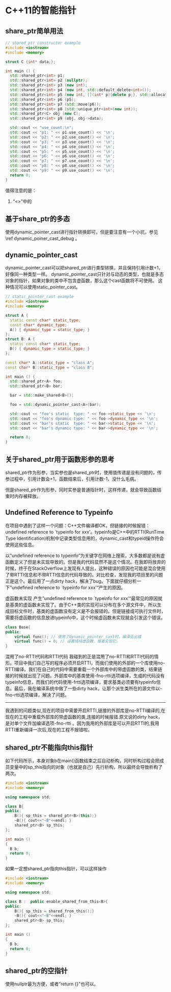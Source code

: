 # C++11的智能指针

## share_ptr简单用法

```cpp
// shared_ptr constructor example
#include <iostream>
#include <memory>

struct C {int* data;};

int main () {
  std::shared_ptr<int> p1;
  std::shared_ptr<int> p2 (nullptr);
  std::shared_ptr<int> p3 (new int);
  std::shared_ptr<int> p4 (new int, std::default_delete<int>());
  std::shared_ptr<int> p5 (new int, [](int* p){delete p;}, std::allocator<int>());
  std::shared_ptr<int> p6 (p5);
  std::shared_ptr<int> p7 (std::move(p6));
  std::shared_ptr<int> p8 (std::unique_ptr<int>(new int));
  std::shared_ptr<C> obj (new C);
  std::shared_ptr<int> p9 (obj, obj->data);

  std::cout << "use_count:\n";
  std::cout << "p1: " << p1.use_count() << '\n';
  std::cout << "p2: " << p2.use_count() << '\n';
  std::cout << "p3: " << p3.use_count() << '\n';
  std::cout << "p4: " << p4.use_count() << '\n';
  std::cout << "p5: " << p5.use_count() << '\n';
  std::cout << "p6: " << p6.use_count() << '\n';
  std::cout << "p7: " << p7.use_count() << '\n';
  std::cout << "p8: " << p8.use_count() << '\n';
  std::cout << "p9: " << p9.use_count() << '\n';
  return 0;
}
```

值得注意的是：

1. “<>”中的

## 基于share_ptr的多态

使用dynamic_pointer_cast进行指针转换即可，但是要注意有一个小坑，参见 \ref dynamic_poiner_cast_debug 。


## dynamic_pointer_cast

dynamic_pointer_cast可以把shared_ptr进行类型转换，并且保持引用计数+1，好像同一种类型一样。
dynamic_pointer_cast只针对与动态的类型，也就是多态对象的指针，如果对象的类中不包含虚函数，那么这个cast函数将不可使用。
这种情况可以使用static_pointer_cast。

```cpp
// static_pointer_cast example
#include <iostream>
#include <memory>

struct A {
  static const char* static_type;
  const char* dynamic_type;
  A() { dynamic_type = static_type; }
};
struct B: A {
  static const char* static_type;
  B() { dynamic_type = static_type; }
};

const char* A::static_type = "class A";
const char* B::static_type = "class B";

int main () {
  std::shared_ptr<A> foo;
  std::shared_ptr<B> bar;

  bar = std::make_shared<B>();

  foo = std::dynamic_pointer_cast<A>(bar);

  std::cout << "foo's static  type: " << foo->static_type << '\n';
  std::cout << "foo's dynamic type: " << foo->dynamic_type << '\n';
  std::cout << "bar's static  type: " << bar->static_type << '\n';
  std::cout << "bar's dynamic type: " << bar->dynamic_type << '\n';

  return 0;
}
```


## 关于shared_ptr用于函数形参的思考

shared_ptr作为形参，当实参也是shared_ptr时，使用值传递是没有问题的，传参过程中，引用计数会+1，函数结束后，引用计数-1，没什么毛病。

但是shared_ptr作为形参，同时实参是普通指针时，这样传递，就会导致函数结束时内存被释放。


## Undefined Reference to Typeinfo

在项目中遇到了这样一个问题：C++文件编译都OK，但链接的时候报错：undefined reference to `typeinfo for xxx’。typeinfo是C++中的RTTI(RunTime Type Identification)机制中记录类型信息用的，dynamic_cast和typeid操作符会使用这些信息。

以”undefined reference to typeinfo”为关键字在网络上搜索，大多数都是说有虚函数定义了但是未实现导致的。但是我的代码显然不是这个情况。在我即将放弃的时候，终于在StackOverflow上发现有人提出，这种错误的原因也可能是混合使用了带RTTI信息和不带RTTI信息的代码导致的。对比检查，发现我的项目里的问题正是这个。最后用了一点dirty hack，解决了bug。下面就仔细分析一下”undefined reference to `typeinfo for xxx’“产生的原因。

虚函数未实现
产生”undefined reference to `typeinfo for xxx’“最常见的原因就是基类的虚函数未实现了。由于C++类的实现可以分布在多个源文件中，所以生成目标文件时，基类的虚函数没有定义是不会报错的。但是链接成可执行文件时，需要将虚函数的信息放进typeinfo中，这个时候虚函数未实现就会引发这个错误。

```cpp
class Base{
public:
    virtual func(); // 使用了dynamic_pointer_cast时，编译会出错
    virtual func() = 0; // 设置成纯虚函数，或者实现它。
}
```

混用了no-RTTI代码和RTTI代码
我碰到的正是混用了no-RTTI和RTTI代码的情形。项目中我们自己写的程序必须开启RTTI，而我们使用的外部的一个库使用no-RTTI编译。我们在自己的代码中需要重载一个外部库中的带虚函数的类，结果链接的时候就出现了问题。外部库中的基类使用-fno-rtti选项编译，生成的代码没有typeinfo信息，而我们的代码使用-frtti选项编译，要求基类必须要有typeinfo信息。最后，我在编译系统中做了一些dirty hack，让那个派生类所在的源文件以-fno-rtti选项编译，解决了问题。

----------------------------------------------------------------

我遇到的问题类似,现在的项目中需要开启RTTI,链接的外部库是no-RTTI编译的,在现在的工程中重载外部库的带虚函数的类,连接的时候报错.原文说的dirty hack，是对单个文件加编译选项-fno-rtti 。因为我用的外部库是可以开启RTTI的,我用RTTI重新编译一次后,现在的工程不报错啦。


## shared_ptr不能指向this指针

如下代码所示，本身对象b在main()函数结束之后自动析构，同时析构过程会把成员变量中的sp_this指向的对象（也就是自己）先行析构，所以最终会导致析构了两次。

```cpp
#include <iostream>
#include <memory>

using namespace std;

class B{
public:
    B(){ sp_this = shared_ptr<B>(this);}
    ~B(){ cout<<"~B"<<endl; }
    shared_ptr<B> sp_this;
};

int main ()
{
  B b;
  return 0;
}
```

如果一定想shared_ptr指向this指针，可以这样操作

```cpp
#include <iostream>
#include <memory>

using namespace std;

class B :  public enable_shared_from_this<B>{
public:
    B(){ sp_this = shared_from_this();}
    ~B(){ cout<<"~B"<<endl; }
    shared_ptr<B> sp_this;
};

int main ()
{
  B b;
  return 0;
}
```


## shared_ptr的空指针

使用nullptr最为方便，或者"return {}"也可以。